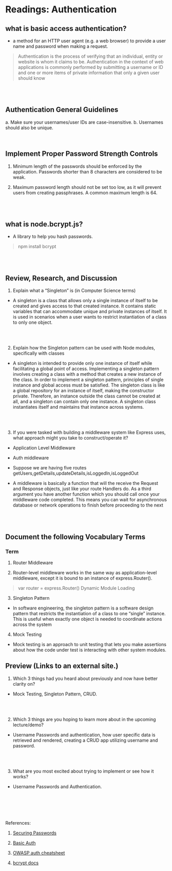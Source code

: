# Readings: Authentication


## what is basic access authentication?
- a method for an HTTP user agent (e.g. a web browser) to provide a user name and password when making a request.

> Authentication is the process of verifying that an individual, entity or website is whom it claims to be. Authentication in the context of web applications is commonly performed by submitting a username or ID and one or more items of private information that only a given user should know
<br/>
<br/>


## Authentication General Guidelines


a. Make sure your usernames/user IDs are
case-insensitive.
b. Usernames should also be unique.


<br/>

## Implement Proper Password Strength Controls

1. Minimum length of the passwords should be enforced by the application. Passwords shorter than 8 characters are considered to be weak.
 
2. Maximum password length should not be set too low, as it will prevent users from creating passphrases. A common maximum length is 64.


<br/>
<br/>

## what is node.bcrypt.js? 
- A library to help you hash passwords.

> npm install bcrypt


<br/>
<br/>







## Review, Research, and Discussion

1. Explain what a “Singleton” is (in Computer Science terms)

- A singleton is a class that allows only a single instance of itself to be created and gives access to that created instance. It contains static variables that can accommodate unique and private instances of itself. It is used in scenarios when a user wants to restrict instantiation of a class to only one object.
<br/>
<br/>


2. Explain how the Singleton pattern can be used with Node modules, specifically with classes

- A singleton is intended to provide only one instance of itself while facilitating a global point of access. Implementing a singleton pattern involves creating a class with a method that creates a new instance of the class. In order to implement a singleton pattern, principles of single instance and global access must be satisfied. The singleton class is like a global repository for an instance of itself, making the constructor private. Therefore, an instance outside the class cannot be created at all, and a singleton can contain only one instance. A singleton class instantiates itself and maintains that instance across systems.
<br/>
<br/>

3. If you were tasked with building a middleware system like Express uses, what approach might you take to construct/operate it?

- Application Level Middleware

- Auth middleware

- Suppose we are having five routes getUsers,getDetails,updateDetails,isLoggedIn,isLoggedOut

- A middleware is basically a function that will the receive the Request and Response objects, just like your route Handlers do. As a third argument you have another function which you should call once your middleware code completed. This means you can wait for asynchronous database or network operations to finish before proceeding to the next


<br/>
<br/>

 ## Document the following Vocabulary Terms

### Term
1. Router Middleware

2. Router-level middleware works in the same way as application-level middleware, except it is bound to an instance of express.Router().

> var router = express.Router() Dynamic Module Loading

3. Singleton Pattern
- In software engineering, the singleton pattern is a software design pattern that restricts the instantiation of a class to one “single” instance. This is useful when exactly one object is needed to coordinate actions across the system

4. Mock Testing
- Mock testing is an approach to unit testing that lets you make assertions about how the code under test is interacting with other system modules.




## Preview (Links to an external site.)

1. Which 3 things had you heard about previously and now have better clarity on?
- Mock Testing, Singleton Pattern, CRUD.
<br/>
<br/>

2. Which 3 things are you hoping to learn more about in the upcoming lecture/demo?
- Username Passwords and authentication, how user specific data is retrieved and rendered, creating a CRUD app utilizing username and password.
<br/>
<br/>

3. What are you most excited about trying to implement or see how it works?
- Username Passwords and Authentication.

<br/>
<br/>
<br/>
<br/>

References:

1. [ Securing Passwords](https://thehackernews.com/2014/04/securing-passwords-with-bcrypt-hashing.html)<br/>
2. [Basic Auth](https://en.wikipedia.org/wiki/Basic_access_authentication)<br/>
3. [OWASP auth cheatsheet](https://www.owasp.org/index.php/Authentication_Cheat_Sheet)<br/>

4. [bcrypt docs](https://www.npmjs.com/package/bcrypt)


